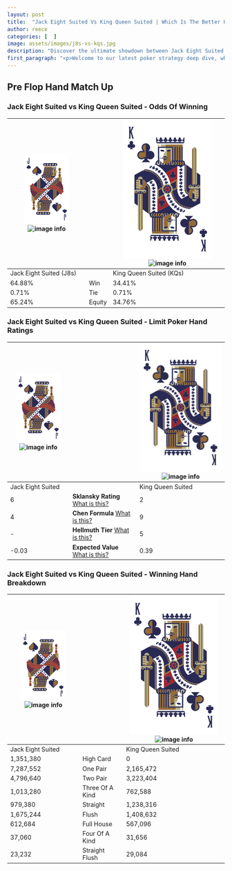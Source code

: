 ```yaml
---
layout: post
title:  "Jack Eight Suited Vs King Queen Suited | Which Is The Better Hand In Poker? A Complete Guide"
author: reece
categories: [  ]
image: assets/images/j8s-vs-kqs.jpg
description: "Discover the ultimate showdown between Jack Eight Suited and King Queen Suited in poker! Uncover the odds, strategies, and scenarios where one hand triumphs over the other. Get ready to up your poker game with this thrilling analysis."
first_paragraph: "<p>Welcome to our latest poker strategy deep dive, where we're pitting two distinct hands against each other in a high-stakes showdown: Jack Eight Suited vs King Queen Suited.</p><p>In the dynamic world of poker, every decision counts, and knowing which hand holds the upper hand is key to your success at the table.</p><p>In this article, we'll dissect these two hands, explore the scenarios where one dominates the other, and equip you with the knowledge to make strategic choices that can tip the odds in your favor.</p><p>Get ready to unravel the intriguing dynamics of these poker hands and elevate your game to new heights.</p>"
---
```




[comment]: # (sp0)

## Pre Flop Hand Match Up

<div class="table hand-ratings" markdown="1"> 



### Jack Eight Suited vs King Queen Suited - Odds Of Winning


    
| ![image info](assets/images/hand1/J.png) ![image info](assets/images/hand1/8s.png) |  | ![image info](assets/images/hand2/K.png) ![image info](assets/images/hand2/Qs.png) |
| -------- | -------- | -------- |
| Jack Eight Suited (J8s) |  | King Queen Suited (KQs) |
| 64.88% | Win | 34.41% |
| 0.71% | Tie | 0.71% |
| 65.24% | Equity | 34.76% |




[comment]: # (sp1)



### Jack Eight Suited vs King Queen Suited - Limit Poker Hand Ratings


    
| ![image info](assets/images/hand1/J.png) ![image info](assets/images/hand1/8s.png) |  | ![image info](assets/images/hand2/K.png) ![image info](assets/images/hand2/Qs.png) |
| -------- | -------- | -------- |
| Jack Eight Suited |  | King Queen Suited |
| 6 | **Sklansky Rating** [What is this?](/sklansky-rating-explained) | 2 |
| 4 | **Chen Formula** [What is this?](/chen-formula-explained) | 9 |
| - | **Hellmuth Tier** [What is this?](/Hellmuth-tier-explained) | 5 |
| -0.03 | **Expected Value** [What is this?](/expected-value-explained) | 0.39 |




[comment]: # (sp2)



### Jack Eight Suited vs King Queen Suited - Winning Hand Breakdown


    
| ![image info](assets/images/hand1/J.png) ![image info](assets/images/hand1/8s.png) |  | ![image info](assets/images/hand2/K.png) ![image info](assets/images/hand2/Qs.png) |
| -------- | -------- | -------- |
| Jack Eight Suited |  | King Queen Suited |
| 1,351,380 | High Card | 0 |
| 7,287,552 | One Pair | 2,165,472 |
| 4,796,640 | Two Pair | 3,223,404 |
| 1,013,280 | Three Of A Kind | 762,588 |
| 979,380 | Straight | 1,238,316 |
| 1,675,244 | Flush | 1,408,632 |
| 612,684 | Full House | 567,096 |
| 37,060 | Four Of A Kind | 31,656 |
| 23,232 | Straight Flush | 29,084 |




[comment]: # (sp3)



</div>

[comment]: # (sp4)



[comment]: # (sp5)

